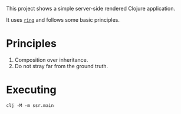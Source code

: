 This project shows a simple server-side rendered Clojure application.

It uses [`ring`](https://github.com/ring-clojure/ring) and follows some basic principles.

# Principles

1. Composition over inheritance.
2. Do not stray far from the ground truth.

# Executing

`clj -M -m ssr.main`
